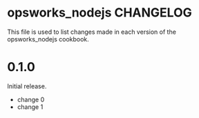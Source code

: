 # opsworks_nodejs CHANGELOG

This file is used to list changes made in each version of the opsworks_nodejs cookbook.

# 0.1.0

Initial release.

- change 0
- change 1

